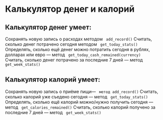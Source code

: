 # Калькулятор денег и калорий

## Калькулятор денег умеет:

Сохранять новую запись о расходах методом ``` add_record()``` Считать, сколько денег потрачено сегодня методом ``` get_today_stats()```  Определять, сколько ещё денег можно потратить сегодня в рублях, долларах или евро — метод ``` get_today_cash_remained(currency)```  Считать, сколько денег потрачено за последние 7 дней — метод ``` get_week_stats()``` 

## Калькулятор калорий умеет:

Сохранять новую запись о приёме пищи— ``` метод add_record()```  Считать, сколько калорий уже съедено сегодня — метод ``` get_today_stats()```  Определять, сколько ещё калорий можно/нужно получить сегодня — метод ``` get_calories_remained()```  Считать, сколько калорий получено за последние 7 дней — метод ``` get_week_stats()``` 
